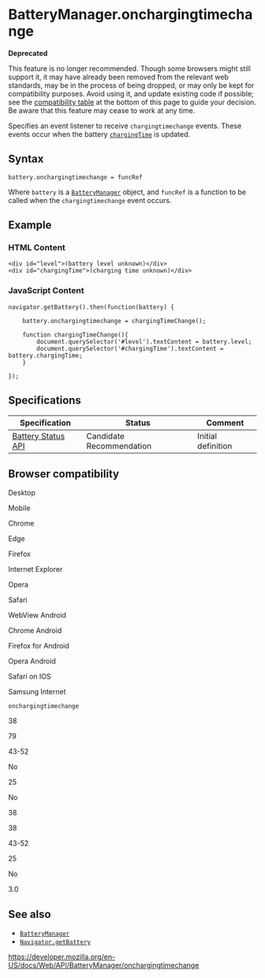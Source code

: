 # BatteryManager.onchargingtimechange

**Deprecated**

This feature is no longer recommended. Though some browsers might still support it, it may have already been removed from the relevant web standards, may be in the process of being dropped, or may only be kept for compatibility purposes. Avoid using it, and update existing code if possible; see the [compatibility table](#browser_compatibility) at the bottom of this page to guide your decision. Be aware that this feature may cease to work at any time.

Specifies an event listener to receive `chargingtimechange` events. These events occur when the battery [`chargingTime`](chargingtime) is updated.

## Syntax

    battery.onchargingtimechange = funcRef

Where `battery` is a [`BatteryManager`](../batterymanager) object, and `funcRef` is a function to be called when the `chargingtimechange` event occurs.

## Example

### HTML Content

    <div id="level">(battery level unknown)</div>
    <div id="chargingTime">(charging time unknown)</div>

### JavaScript Content

    navigator.getBattery().then(function(battery) {

        battery.onchargingtimechange = chargingTimeChange();

        function chargingTimeChange(){
            document.querySelector('#level').textContent = battery.level;
            document.querySelector('#chargingTime').textContent = battery.chargingTime;
        }

    });

## Specifications

<table><thead><tr class="header"><th>Specification</th><th>Status</th><th>Comment</th></tr></thead><tbody><tr class="odd"><td><a href="https://w3c.github.io/battery/">Battery Status API</a></td><td><span class="spec-cr">Candidate Recommendation</span></td><td>Initial definition</td></tr></tbody></table>

## Browser compatibility

Desktop

Mobile

Chrome

Edge

Firefox

Internet Explorer

Opera

Safari

WebView Android

Chrome Android

Firefox for Android

Opera Android

Safari on IOS

Samsung Internet

`onchargingtimechange`

38

79

43-52

No

25

No

38

38

43-52

25

No

3.0

## See also

- [`BatteryManager`](../batterymanager)
- [`Navigator.getBattery`](../navigator/getbattery)

<a href="https://developer.mozilla.org/en-US/docs/Web/API/BatteryManager/onchargingtimechange" class="_attribution-link">https://developer.mozilla.org/en-US/docs/Web/API/BatteryManager/onchargingtimechange</a>
